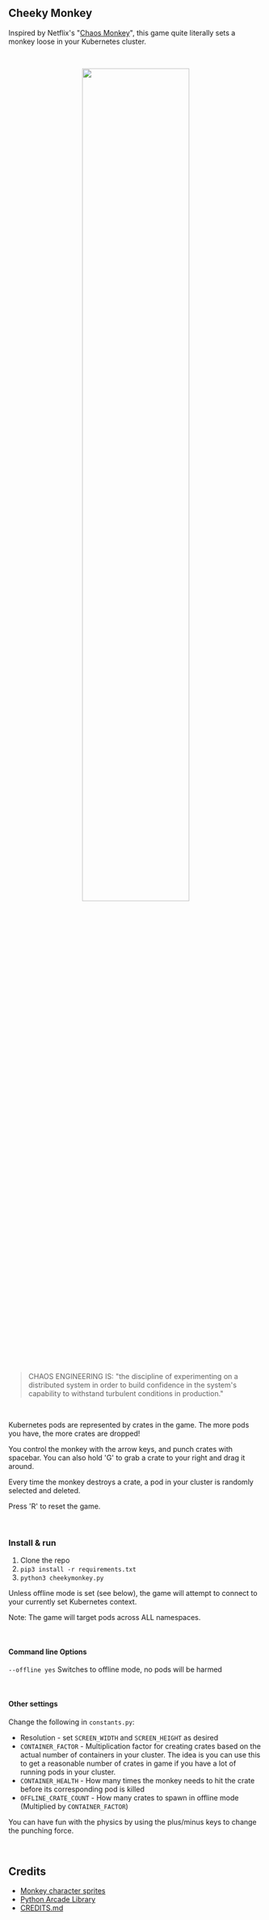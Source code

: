 ## Cheeky Monkey

Inspired by Netflix's "[Chaos Monkey](https://github.com/Netflix/chaosmonkey)", this game quite literally sets a monkey loose in your Kubernetes cluster.   

&nbsp;

<p align="center">
<img src="https://raw.githubusercontent.com/richstokes/cheekymonkey/master/images/intro.gif" width="65%">
</p>
&nbsp;

>CHAOS ENGINEERING IS:
>"the discipline of experimenting on a distributed system in order to build confidence in the system's capability to withstand turbulent conditions in production."

&nbsp;

Kubernetes pods are represented by crates in the game. The more pods you have, the more crates are dropped!  

You control the monkey with the arrow keys, and punch crates with spacebar. You can also hold 'G' to grab a crate to your right and drag it around.  

Every time the monkey destroys a crate, a pod in your cluster is randomly selected and deleted.  

Press 'R' to reset the game.  


&nbsp;

### Install & run

1. Clone the repo
2. `pip3 install -r requirements.txt`
3. `python3 cheekymonkey.py`

Unless offline mode is set (see below), the game will attempt to connect to your currently set Kubernetes context.  

Note: The game will target pods across ALL namespaces.  


&nbsp;

#### Command line Options

`--offline yes`  Switches to offline mode, no pods will be harmed


&nbsp;

#### Other settings

Change the following in `constants.py`:

- Resolution - set `SCREEN_WIDTH`  and `SCREEN_HEIGHT` as desired
- `CONTAINER_FACTOR` - Multiplication factor for creating crates based on the actual number of containers in your cluster. The idea is you can use this to get a reasonable number of crates in game if you have a lot of running pods in your cluster.
- `CONTAINER_HEALTH` - How many times the monkey needs to hit the crate before its corresponding pod is killed
- `OFFLINE_CRATE_COUNT` - How many crates to spawn in offline mode (Multiplied by `CONTAINER_FACTOR`)  

You can have fun with the physics by using the plus/minus keys to change the punching force.  


&nbsp;

## Credits

- [Monkey character sprites](https://www.gameartguppy.com/shop/monkey-game-character-sprites/ )
- [Python Arcade Library](https://arcade.academy/index.html)
- [CREDITS.md](https://github.com/richstokes/cheekymonkey/blob/master/CREDITS.md)

